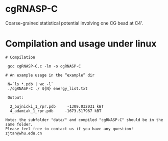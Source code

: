# cgRNASP-C

Coarse-grained statistical potential involving one CG bead at C4’.

# Compilation and usage under linux

```
# Compilation

 gcc cgRNASP-C.c -lm -o cgRNASP-C

# An example usage in the “example” dir

 N=`ls *.pdb | wc -l`
 ./cgRNASP-C ./ ${N} energy_list.txt

 Output:
   
  2_bujnicki_1_rpr.pdb     -1309.032031 kBT
  4_adamiak_1_rpr.pdb     -1673.517967 kBT

Note: the subfolder "data/" and compiled "cgRNASP-C" should be in the same folder.
Please feel free to contact us if you have any question! zjtan@whu.edu.cn
```
